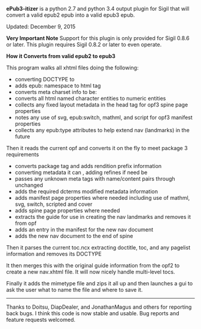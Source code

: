 **ePub3-itizer** is a python 2.7 and python 3.4 output plugin for Sigil 
that will convert a valid epub2 epub into a valid epub3 epub.

Updated: December 9, 2015

**Very Important Note**
Support for this plugin is only provided for Sigil 0.8.6 or later. This plugin requires Sigil 0.8.2 or later to even operate.


**How it Converts from valid epub2 to epub3**

This program walks all xhtml files doing the following:

- converting DOCTYPE to <!DOCTYPE html>
- adds epub: namespace to html tag
- converts meta charset info to be: <meta charset="utf-8">
- converts all html named character entities to numeric entities
- collects any fixed layout metadata in the head tag for opf3 spine page properties
- notes any use of svg, epub:switch, mathml, and script for opf3 manifest properties
- collects any epub:type attributes to help extend nav (landmarks) in the future

Then it reads the current opf and converts it on the fly to meet package 3 requirements

- converts package tag and adds rendition prefix information
- converting metadata it can , adding refines if need be
- passes any unknown meta tags with name/content pairs through unchanged
- adds the required dcterms modified metadata information 
- adds manifest page properties where needed including use of mathml, svg, switch, scripted and cover
- adds spine page properties where needed
- extracts the guide for use in creating the nav landmarks and removes it from opf
- adds an entry in the manifest for the new nav document
- adds the new nav document to the end of spine

Then it parses the current toc.ncx extracting doctitle, toc, and any pagelist information and removes its DOCTYPE

It then merges this with the original guide information from the opf2 to create a new nav.xhtml file.
It will now nicely handle multi-level tocs.

Finally it adds the mimetype file and zips it all up and then launches a gui to ask the user what to name the file and where to save it.

---

Thanks to Doitsu, DiapDealer, and JonathanMagus and others for reporting back bugs. 
I think this code is now stable and usable. Bug reports and feature requests welcomed.
